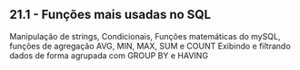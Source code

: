 <h2>21.1 - Funções mais usadas no SQL</h2>

<p>Manipulação de strings, Condicionais, Funções matemáticas do mySQL, funções de agregação AVG, MIN, MAX, SUM e COUNT
Exibindo e filtrando dados  de forma agrupada com GROUP BY e HAVING
</p>





